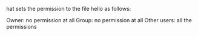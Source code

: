 hat sets the permission to the file hello as follows:

Owner: no permission at all
Group: no permission at all
Other users: all the permissions

